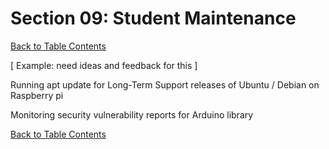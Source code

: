 # Section 09: Student Maintenance

[Back to Table Contents](SOS-Farm-Data-Report-25wi)

[ Example: need ideas and feedback for this ] 

Running apt update for Long-Term Support releases of Ubuntu / Debian on Raspberry pi  

Monitoring security vulnerability reports for Arduino library

[Back to Table Contents](SOS-Farm-Data-Report-25wi)